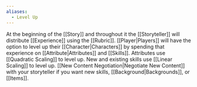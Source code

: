 ```yaml
---
aliases:
  - Level Up
---
```

At the beginning of the [[Story]] and throughout it the [[Storyteller]] will distribute [[Experience]] using the [[Rubric]]. [[Player|Players]] will have the option to level up their [[Character|Characters]] by spending that experience on [[Attribute|Attributes]] and [[Skills]]. Attributes use [[Quadratic Scaling]] to level up. New and existing skills use [[Linear Scaling]] to level up. [[New Content Negotiation|Negotiate New Content]] with your storyteller if you want new skills, [[Background|Backgrounds]], or [[Items]].